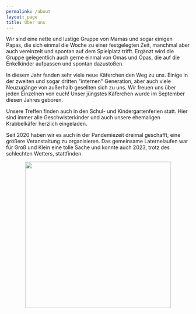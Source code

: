 ```yaml
---
permalink: /about
layout: page
title: Über uns
---
```


Wir sind eine nette und lustige Gruppe von Mamas und sogar einigen Papas, die sich einmal die Woche zu einer festgelegten Zeit, manchmal aber auch vereinzelt und spontan auf dem Spielplatz trifft. Ergänzt wird die Gruppe gelegentlich auch gerne einmal von Omas und Opas, die auf die Enkelkinder aufpassen und spontan dazustoßen. 

In diesem Jahr fanden sehr viele neue Käferchen den Weg zu uns. Einige in der zweiten und sogar dritten "internen" Generation, aber auch viele Neuzugänge von außerhalb gesellten sich zu uns. Wir freuen uns über jeden Einzelnen von euch! Unser jüngstes Käferchen wurde im September diesen Jahres geboren.

Unsere Treffen finden auch in den Schul- und Kindergartenferien statt. Hier sind immer alle Geschwisterkinder und auch unsere ehemaligen Krabbelkäfer herzlich eingeladen.

Seit 2020 haben wir es auch in der Pandemiezeit dreimal geschafft, eine größere Veranstaltung zu organisieren. Das gemeinsame Laternelaufen war für Groß und Klein eine tolle Sache und konnte auch 2023, trotz des schlechten Wetters, stattfinden. 


<p align="center">
<img src="https://github.com/flash1293/krabbelkaefer-buechig/assets/122925568/5744048c-607b-4608-8f2a-4d527fe7eaf0" width=400 />
</p>


